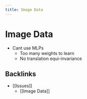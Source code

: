 ```yaml
---
title: Image Data
---
```


# Image Data
- Cant use MLPs 
	- Too many weights to learn
	- No translation equi-invariance



## Backlinks
* [[Issues]]
	* [[Image Data]]

